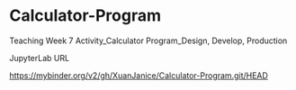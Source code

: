# Calculator-Program
Teaching Week 7 Activity_Calculator Program_Design, Develop, Production

JupyterLab URL

https://mybinder.org/v2/gh/XuanJanice/Calculator-Program.git/HEAD
